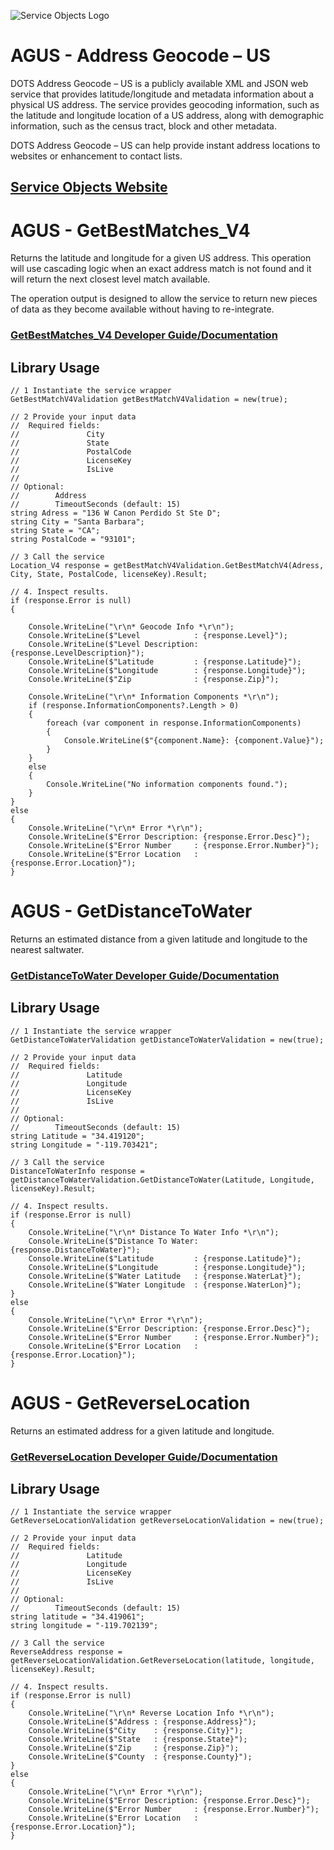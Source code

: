 ﻿![Service Objects Logo](https://www.serviceobjects.com/wp-content/uploads/2021/05/SO-Logo-with-TM.gif "Service Objects Logo")

# AGUS - Address Geocode – US

DOTS Address Geocode – US is a publicly available XML and JSON web service that provides latitude/longitude and metadata information about a physical US address. The service provides geocoding information, such as the latitude and longitude location of a US address, along with demographic information, such as the census tract, block and other metadata.

DOTS Address Geocode – US can help provide instant address locations to websites or enhancement to contact lists.

## [Service Objects Website](https://serviceobjects.com)

# AGUS - GetBestMatches_V4

Returns the latitude and longitude for a given US address. This operation will use cascading logic when an exact address match is not found and it will return the next closest level match available. 

The operation output is designed to allow the service to return new pieces of data as they become available without having to re-integrate. 

### [GetBestMatches_V4 Developer Guide/Documentation](https://www.serviceobjects.com/docs/dots-address-geocode-us/agus-operations/agus-getbestmatch_v4-recommended/)

## Library Usage

```
// 1 Instantiate the service wrapper
GetBestMatchV4Validation getBestMatchV4Validation = new(true);

// 2 Provide your input data
//  Required fields:
//               City 
//               State
//               PostalCode
//               LicenseKey
//               IsLive
// 
// Optional:
//        Address
//        TimeoutSeconds (default: 15)
string Adress = "136 W Canon Perdido St Ste D";
string City = "Santa Barbara";
string State = "CA";
string PostalCode = "93101";

// 3 Call the service
Location_V4 response = getBestMatchV4Validation.GetBestMatchV4(Adress, City, State, PostalCode, licenseKey).Result;

// 4. Inspect results.
if (response.Error is null)
{

    Console.WriteLine("\r\n* Geocode Info *\r\n");
    Console.WriteLine($"Level            : {response.Level}");
    Console.WriteLine($"Level Description: {response.LevelDescription}");
    Console.WriteLine($"Latitude         : {response.Latitude}");
    Console.WriteLine($"Longitude        : {response.Longitude}");
    Console.WriteLine($"Zip              : {response.Zip}");

    Console.WriteLine("\r\n* Information Components *\r\n");
    if (response.InformationComponents?.Length > 0)
    {
        foreach (var component in response.InformationComponents)
        {
            Console.WriteLine($"{component.Name}: {component.Value}");
        }
    }
    else
    {
        Console.WriteLine("No information components found.");
    }
}
else
{
    Console.WriteLine("\r\n* Error *\r\n");
    Console.WriteLine($"Error Description: {response.Error.Desc}");
    Console.WriteLine($"Error Number     : {response.Error.Number}");
    Console.WriteLine($"Error Location   : {response.Error.Location}");
}
```

# AGUS - GetDistanceToWater

Returns an estimated distance from a given latitude and longitude to the nearest saltwater.

### [GetDistanceToWater Developer Guide/Documentation](https://www.serviceobjects.com/docs/dots-address-geocode-us/agus-operations/agus-getdistancetowater/)

## Library Usage

```
// 1 Instantiate the service wrapper
GetDistanceToWaterValidation getDistanceToWaterValidation = new(true);

// 2 Provide your input data
//  Required fields:
//               Latitude
//               Longitude
//               LicenseKey
//               IsLive
// 
// Optional:
//        TimeoutSeconds (default: 15)
string Latitude = "34.419120";
string Longitude = "-119.703421";

// 3 Call the service
DistanceToWaterInfo response = getDistanceToWaterValidation.GetDistanceToWater(Latitude, Longitude, licenseKey).Result;

// 4. Inspect results.
if (response.Error is null)
{
    Console.WriteLine("\r\n* Distance To Water Info *\r\n");
    Console.WriteLine($"Distance To Water: {response.DistanceToWater}");
    Console.WriteLine($"Latitude         : {response.Latitude}");
    Console.WriteLine($"Longitude        : {response.Longitude}");
    Console.WriteLine($"Water Latitude   : {response.WaterLat}");
    Console.WriteLine($"Water Longitude  : {response.WaterLon}");
}
else
{
    Console.WriteLine("\r\n* Error *\r\n");
    Console.WriteLine($"Error Description: {response.Error.Desc}");
    Console.WriteLine($"Error Number     : {response.Error.Number}");
    Console.WriteLine($"Error Location   : {response.Error.Location}");
}
```

# AGUS - GetReverseLocation

Returns an estimated address for a given latitude and longitude.

### [GetReverseLocation Developer Guide/Documentation](https://www.serviceobjects.com/docs/dots-address-geocode-us/agus-operations/agus-getreverselocation/)

## Library Usage

```
// 1 Instantiate the service wrapper
GetReverseLocationValidation getReverseLocationValidation = new(true);

// 2 Provide your input data
//  Required fields:
//               Latitude
//               Longitude
//               LicenseKey
//               IsLive
// 
// Optional:
//        TimeoutSeconds (default: 15)
string latitude = "34.419061";
string longitude = "-119.702139";

// 3 Call the service
ReverseAddress response = getReverseLocationValidation.GetReverseLocation(latitude, longitude, licenseKey).Result;

// 4. Inspect results.
if (response.Error is null)
{
    Console.WriteLine("\r\n* Reverse Location Info *\r\n");
    Console.WriteLine($"Address : {response.Address}");
    Console.WriteLine($"City    : {response.City}");
    Console.WriteLine($"State   : {response.State}");
    Console.WriteLine($"Zip     : {response.Zip}");
    Console.WriteLine($"County  : {response.County}");
}
else
{
    Console.WriteLine("\r\n* Error *\r\n");
    Console.WriteLine($"Error Description: {response.Error.Desc}");
    Console.WriteLine($"Error Number     : {response.Error.Number}");
    Console.WriteLine($"Error Location   : {response.Error.Location}");
}
```
